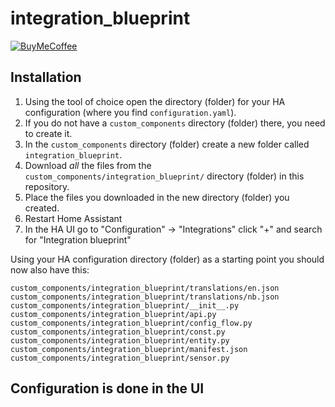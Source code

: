 # integration_blueprint

[![BuyMeCoffee][buymecoffeebadge]][buymecoffee]




## Installation

1. Using the tool of choice open the directory (folder) for your HA configuration (where you find `configuration.yaml`).
2. If you do not have a `custom_components` directory (folder) there, you need to create it.
3. In the `custom_components` directory (folder) create a new folder called `integration_blueprint`.
4. Download _all_ the files from the `custom_components/integration_blueprint/` directory (folder) in this repository.
5. Place the files you downloaded in the new directory (folder) you created.
6. Restart Home Assistant
7. In the HA UI go to "Configuration" -> "Integrations" click "+" and search for "Integration blueprint"

Using your HA configuration directory (folder) as a starting point you should now also have this:

```text
custom_components/integration_blueprint/translations/en.json
custom_components/integration_blueprint/translations/nb.json
custom_components/integration_blueprint/__init__.py
custom_components/integration_blueprint/api.py
custom_components/integration_blueprint/config_flow.py
custom_components/integration_blueprint/const.py
custom_components/integration_blueprint/entity.py
custom_components/integration_blueprint/manifest.json
custom_components/integration_blueprint/sensor.py

```

## Configuration is done in the UI

[hra_recycle]: https://github.com/mr-raw/hra_recycling
[buymecoffee]: https://www.buymeacoffee.com/erikraae
[buymecoffeebadge]: https://img.shields.io/badge/buy%20me%20a%20coffee-donate-yellow.svg?style=for-the-badge
